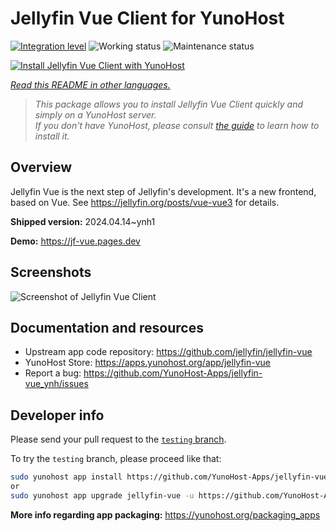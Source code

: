 <!--
N.B.: This README was automatically generated by <https://github.com/YunoHost/apps/tree/master/tools/readme_generator>
It shall NOT be edited by hand.
-->

# Jellyfin Vue Client for YunoHost

[![Integration level](https://dash.yunohost.org/integration/jellyfin-vue.svg)](https://dash.yunohost.org/appci/app/jellyfin-vue) ![Working status](https://ci-apps.yunohost.org/ci/badges/jellyfin-vue.status.svg) ![Maintenance status](https://ci-apps.yunohost.org/ci/badges/jellyfin-vue.maintain.svg)

[![Install Jellyfin Vue Client with YunoHost](https://install-app.yunohost.org/install-with-yunohost.svg)](https://install-app.yunohost.org/?app=jellyfin-vue)

*[Read this README in other languages.](./ALL_README.md)*

> *This package allows you to install Jellyfin Vue Client quickly and simply on a YunoHost server.*  
> *If you don't have YunoHost, please consult [the guide](https://yunohost.org/install) to learn how to install it.*

## Overview

Jellyfin Vue is the next step of Jellyfin's development. It's a new frontend, based on Vue. See https://jellyfin.org/posts/vue-vue3 for details.


**Shipped version:** 2024.04.14~ynh1

**Demo:** <https://jf-vue.pages.dev>

## Screenshots

![Screenshot of Jellyfin Vue Client](./doc/screenshots/jellyfin-vue-homepage-2023-04.jpg)

## Documentation and resources

- Upstream app code repository: <https://github.com/jellyfin/jellyfin-vue>
- YunoHost Store: <https://apps.yunohost.org/app/jellyfin-vue>
- Report a bug: <https://github.com/YunoHost-Apps/jellyfin-vue_ynh/issues>

## Developer info

Please send your pull request to the [`testing` branch](https://github.com/YunoHost-Apps/jellyfin-vue_ynh/tree/testing).

To try the `testing` branch, please proceed like that:

```bash
sudo yunohost app install https://github.com/YunoHost-Apps/jellyfin-vue_ynh/tree/testing --debug
or
sudo yunohost app upgrade jellyfin-vue -u https://github.com/YunoHost-Apps/jellyfin-vue_ynh/tree/testing --debug
```

**More info regarding app packaging:** <https://yunohost.org/packaging_apps>
